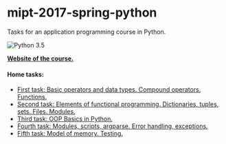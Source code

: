 # mipt-2017-spring-python
Tasks for an application programming course in Python.

![Python 3.5](https://img.shields.io/badge/Python-3.5-orange.svg)

**[Website of the course.](http://atp-fivt.org/programmirovanie-na-yazyke-python/)**

#### Home tasks:
* [First task: Basic operators and data types. Compound operators. Functions.](/Task1)
* [Second task: Elements of functional programming. Dictionaries, tuples, sets. Files. Modules.](/Task2)
* [Third task: OOP Basics in Python.](/Task3)
* [Fourth task: Modules, scripts, argparse. Error handling, exceptions.](/Task4)
* [Fifth task: Model of memory. Testing.](/Task5)

